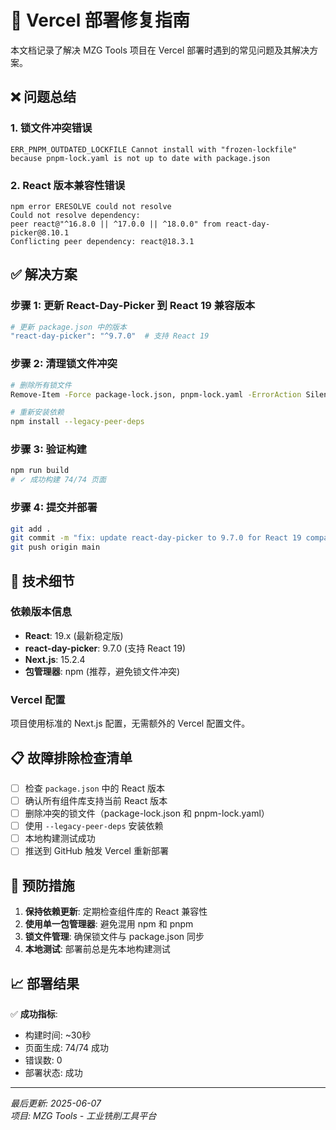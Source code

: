 # 🚀 Vercel 部署修复指南

本文档记录了解决 MZG Tools 项目在 Vercel 部署时遇到的常见问题及其解决方案。

## ❌ 问题总结

### 1. 锁文件冲突错误
```
ERR_PNPM_OUTDATED_LOCKFILE Cannot install with "frozen-lockfile" 
because pnpm-lock.yaml is not up to date with package.json
```

### 2. React 版本兼容性错误
```
npm error ERESOLVE could not resolve
Could not resolve dependency:
peer react@"^16.8.0 || ^17.0.0 || ^18.0.0" from react-day-picker@8.10.1
Conflicting peer dependency: react@18.3.1
```

## ✅ 解决方案

### 步骤 1: 更新 React-Day-Picker 到 React 19 兼容版本
```bash
# 更新 package.json 中的版本
"react-day-picker": "^9.7.0"  # 支持 React 19
```

### 步骤 2: 清理锁文件冲突
```bash
# 删除所有锁文件
Remove-Item -Force package-lock.json, pnpm-lock.yaml -ErrorAction SilentlyContinue

# 重新安装依赖
npm install --legacy-peer-deps
```

### 步骤 3: 验证构建
```bash
npm run build
# ✓ 成功构建 74/74 页面
```

### 步骤 4: 提交并部署
```bash
git add .
git commit -m "fix: update react-day-picker to 9.7.0 for React 19 compatibility"
git push origin main
```

## 🔧 技术细节

### 依赖版本信息
- **React**: 19.x (最新稳定版)
- **react-day-picker**: 9.7.0 (支持 React 19)
- **Next.js**: 15.2.4
- **包管理器**: npm (推荐，避免锁文件冲突)

### Vercel 配置
项目使用标准的 Next.js 配置，无需额外的 Vercel 配置文件。

## 📋 故障排除检查清单

- [ ] 检查 `package.json` 中的 React 版本
- [ ] 确认所有组件库支持当前 React 版本
- [ ] 删除冲突的锁文件（package-lock.json 和 pnpm-lock.yaml）
- [ ] 使用 `--legacy-peer-deps` 安装依赖
- [ ] 本地构建测试成功
- [ ] 推送到 GitHub 触发 Vercel 重新部署

## 🎯 预防措施

1. **保持依赖更新**: 定期检查组件库的 React 兼容性
2. **使用单一包管理器**: 避免混用 npm 和 pnpm
3. **锁文件管理**: 确保锁文件与 package.json 同步
4. **本地测试**: 部署前总是先本地构建测试

## 📈 部署结果

✅ **成功指标**:
- 构建时间: ~30秒
- 页面生成: 74/74 成功
- 错误数: 0
- 部署状态: 成功

---

*最后更新: 2025-06-07*  
*项目: MZG Tools - 工业铣削工具平台* 